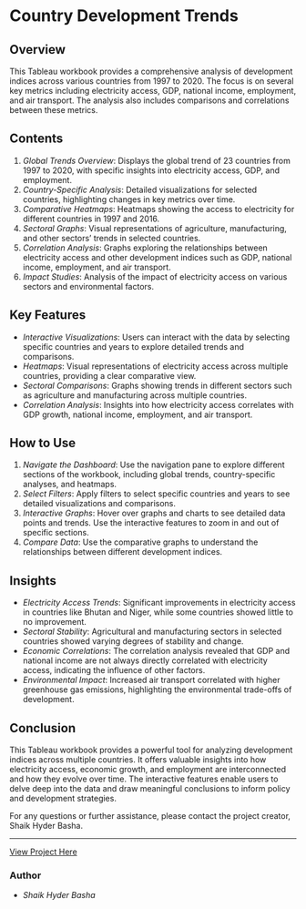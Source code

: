 # Country Development Trends

## Overview
This Tableau workbook provides a comprehensive analysis of development indices across various countries from 1997 to 2020. The focus is on several key metrics including electricity access, GDP, national income, employment, and air transport. The analysis also includes comparisons and correlations between these metrics.

## Contents
1. *Global Trends Overview*: Displays the global trend of 23 countries from 1997 to 2020, with specific insights into electricity access, GDP, and employment.
2. *Country-Specific Analysis*: Detailed visualizations for selected countries, highlighting changes in key metrics over time.
3. *Comparative Heatmaps*: Heatmaps showing the access to electricity for different countries in 1997 and 2016.
4. *Sectoral Graphs*: Visual representations of agriculture, manufacturing, and other sectors’ trends in selected countries.
5. *Correlation Analysis*: Graphs exploring the relationships between electricity access and other development indices such as GDP, national income, employment, and air transport.
6. *Impact Studies*: Analysis of the impact of electricity access on various sectors and environmental factors.

## Key Features
- *Interactive Visualizations*: Users can interact with the data by selecting specific countries and years to explore detailed trends and comparisons.
- *Heatmaps*: Visual representations of electricity access across multiple countries, providing a clear comparative view.
- *Sectoral Comparisons*: Graphs showing trends in different sectors such as agriculture and manufacturing across multiple countries.
- *Correlation Analysis*: Insights into how electricity access correlates with GDP growth, national income, employment, and air transport.

## How to Use
1. *Navigate the Dashboard*: Use the navigation pane to explore different sections of the workbook, including global trends, country-specific analyses, and heatmaps.
2. *Select Filters*: Apply filters to select specific countries and years to see detailed visualizations and comparisons.
3. *Interactive Graphs*: Hover over graphs and charts to see detailed data points and trends. Use the interactive features to zoom in and out of specific sections.
4. *Compare Data*: Use the comparative graphs to understand the relationships between different development indices.

## Insights
- *Electricity Access Trends*: Significant improvements in electricity access in countries like Bhutan and Niger, while some countries showed little to no improvement.
- *Sectoral Stability*: Agricultural and manufacturing sectors in selected countries showed varying degrees of stability and change.
- *Economic Correlations*: The correlation analysis revealed that GDP and national income are not always directly correlated with electricity access, indicating the influence of other factors.
- *Environmental Impact*: Increased air transport correlated with higher greenhouse gas emissions, highlighting the environmental trade-offs of development.

## Conclusion
This Tableau workbook provides a powerful tool for analyzing development indices across multiple countries. It offers valuable insights into how electricity access, economic growth, and employment are interconnected and how they evolve over time. The interactive features enable users to delve deep into the data and draw meaningful conclusions to inform policy and development strategies.

For any questions or further assistance, please contact the project creator, Shaik Hyder Basha.

---

[View Project Here](https://public.tableau.com/app/profile/hyder.basha.shaik/viz/ProjectPrimer_ShaikHyderBasha/Story1)

### Author
- *Shaik Hyder Basha*
